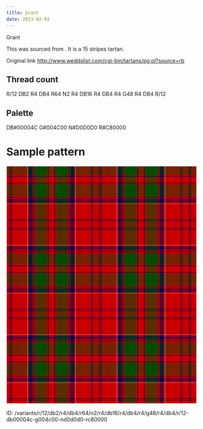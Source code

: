 ```yaml
---
title: Grant
date: 2023-02-02
---
```

Grant

This was sourced from <no value>.  It is a 15 stripes tartan.

Original link http://www.weddslist.com/cgi-bin/tartans/pg.pl?source=rb

## Thread count
R/12 DB2 R4 DB4 R64 N2 R4 DB16 R4 DB4 R4 G48 R4 DB4 R/12

## Palette
DB#00004C G#004C00 N#D0D0D0 R#C80000

# Sample pattern

![Tartan detail](tartan.png "R/12 DB2 R4 DB4 R64 N2 R4 DB16 R4 DB4 R4 G48 R4 DB4 R/12 tartan")

ID: /variants/r/12/db2/r4/db4/r64/n2/r4/db16/r4/db4/r4/g48/r4/db4/r/12-db00004c-g004c00-nd0d0d0-rc80000